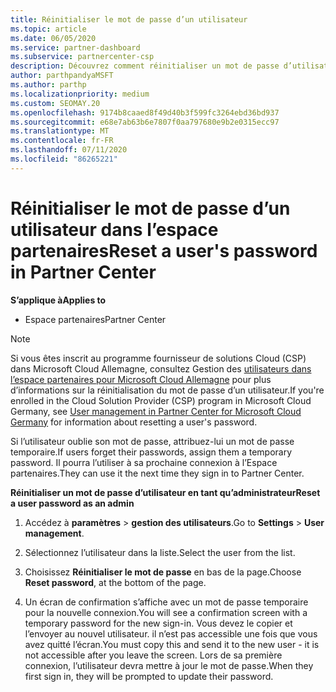 ```yaml
---
title: Réinitialiser le mot de passe d’un utilisateur
ms.topic: article
ms.date: 06/05/2020
ms.service: partner-dashboard
ms.subservice: partnercenter-csp
description: Découvrez comment réinitialiser un mot de passe d’utilisateur dans l’espace partenaires. Les utilisateurs recevront un mot de passe temporaire la prochaine fois qu’ils se connecteront à l’espace partenaires.
author: parthpandyaMSFT
ms.author: parthp
ms.localizationpriority: medium
ms.custom: SEOMAY.20
ms.openlocfilehash: 9174b8caaed8f49d40b3f599fc3264ebd36bd937
ms.sourcegitcommit: e68e7ab63b6e7807f0aa797680e9b2e0315ecc97
ms.translationtype: MT
ms.contentlocale: fr-FR
ms.lasthandoff: 07/11/2020
ms.locfileid: "86265221"
---
```

# <a name="reset-a-users-password-in-partner-center"></a><span data-ttu-id="199cd-104">Réinitialiser le mot de passe d’un utilisateur dans l’espace partenaires</span><span class="sxs-lookup"><span data-stu-id="199cd-104">Reset a user's password in Partner Center</span></span>

<span data-ttu-id="199cd-105">**S’applique à**</span><span class="sxs-lookup"><span data-stu-id="199cd-105">**Applies to**</span></span>

- <span data-ttu-id="199cd-106">Espace partenaires</span><span class="sxs-lookup"><span data-stu-id="199cd-106">Partner Center</span></span>

> [!NOTE]  
> <span data-ttu-id="199cd-107">Si vous êtes inscrit au programme fournisseur de solutions Cloud (CSP) dans Microsoft Cloud Allemagne, consultez Gestion des [utilisateurs dans l’espace partenaires pour Microsoft Cloud Allemagne](user-management-in-partner-center-for-microsoft-cloud-germany.md) pour plus d’informations sur la réinitialisation du mot de passe d’un utilisateur.</span><span class="sxs-lookup"><span data-stu-id="199cd-107">If you're enrolled in the Cloud Solution Provider (CSP) program in Microsoft Cloud Germany, see [User management in Partner Center for Microsoft Cloud Germany](user-management-in-partner-center-for-microsoft-cloud-germany.md) for information about resetting a user's password.</span></span>

<span data-ttu-id="199cd-108">Si l’utilisateur oublie son mot de passe, attribuez-lui un mot de passe temporaire.</span><span class="sxs-lookup"><span data-stu-id="199cd-108">If users forget their passwords, assign them a temporary password.</span></span> <span data-ttu-id="199cd-109">Il pourra l’utiliser à sa prochaine connexion à l’Espace partenaires.</span><span class="sxs-lookup"><span data-stu-id="199cd-109">They can use it the next time they sign in to Partner Center.</span></span>

<span data-ttu-id="199cd-110">**Réinitialiser un mot de passe d’utilisateur en tant qu’administrateur**</span><span class="sxs-lookup"><span data-stu-id="199cd-110">**Reset a user password as an admin**</span></span>

1. <span data-ttu-id="199cd-111">Accédez à **paramètres** &gt; **gestion des utilisateurs**.</span><span class="sxs-lookup"><span data-stu-id="199cd-111">Go to **Settings** &gt; **User management**.</span></span>

2. <span data-ttu-id="199cd-112">Sélectionnez l’utilisateur dans la liste.</span><span class="sxs-lookup"><span data-stu-id="199cd-112">Select the user from the list.</span></span>

3. <span data-ttu-id="199cd-113">Choisissez **Réinitialiser le mot de passe** en bas de la page.</span><span class="sxs-lookup"><span data-stu-id="199cd-113">Choose **Reset password**, at the bottom of the page.</span></span>

4. <span data-ttu-id="199cd-114">Un écran de confirmation s’affiche avec un mot de passe temporaire pour la nouvelle connexion.</span><span class="sxs-lookup"><span data-stu-id="199cd-114">You will see a confirmation screen with a temporary password for the new sign-in.</span></span> <span data-ttu-id="199cd-115">Vous devez le copier et l’envoyer au nouvel utilisateur. il n’est pas accessible une fois que vous avez quitté l’écran.</span><span class="sxs-lookup"><span data-stu-id="199cd-115">You must copy this and send it to the new user - it is not accessible after you leave the screen.</span></span> <span data-ttu-id="199cd-116">Lors de sa première connexion, l’utilisateur devra mettre à jour le mot de passe.</span><span class="sxs-lookup"><span data-stu-id="199cd-116">When they first sign in, they will be prompted to update their password.</span></span>

